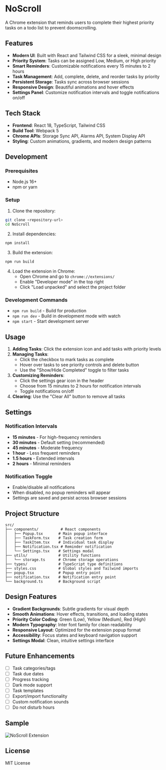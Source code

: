 # NoScroll

A Chrome extension that reminds users to complete their highest priority tasks on a todo list to prevent doomscrolling.

## Features

- **Modern UI**: Built with React and Tailwind CSS for a sleek, minimal design
- **Priority System**: Tasks can be assigned Low, Medium, or High priority
- **Smart Reminders**: Customizable notifications every 15 minutes to 2 hours
- **Task Management**: Add, complete, delete, and reorder tasks by priority
- **Persistent Storage**: Tasks sync across browser sessions
- **Responsive Design**: Beautiful animations and hover effects
- **Settings Panel**: Customize notification intervals and toggle notifications on/off

## Tech Stack

- **Frontend**: React 18, TypeScript, Tailwind CSS
- **Build Tool**: Webpack 5
- **Chrome APIs**: Storage Sync API, Alarms API, System Display API
- **Styling**: Custom animations, gradients, and modern design patterns

## Development

### Prerequisites

- Node.js 16+ 
- npm or yarn

### Setup

1. Clone the repository:
```bash
git clone <repository-url>
cd NoScroll
```

2. Install dependencies:
```bash
npm install
```

3. Build the extension:
```bash
npm run build
```

4. Load the extension in Chrome:
   - Open Chrome and go to `chrome://extensions/`
   - Enable "Developer mode" in the top right
   - Click "Load unpacked" and select the project folder

### Development Commands

- `npm run build` - Build for production
- `npm run dev` - Build in development mode with watch
- `npm start` - Start development server

## Usage

1. **Adding Tasks**: Click the extension icon and add tasks with priority levels
2. **Managing Tasks**: 
   - Click the checkbox to mark tasks as complete
   - Hover over tasks to see priority controls and delete button
   - Use the "Show/Hide Completed" toggle to filter tasks
3. **Customizing Reminders**: 
   - Click the settings gear icon in the header
   - Choose from 15 minutes to 2 hours for notification intervals
   - Toggle notifications on/off
4. **Clearing**: Use the "Clear All" button to remove all tasks

## Settings

### Notification Intervals
- **15 minutes** - For high-frequency reminders
- **30 minutes** - Default setting (recommended)
- **45 minutes** - Moderate frequency
- **1 hour** - Less frequent reminders
- **1.5 hours** - Extended intervals
- **2 hours** - Minimal reminders

### Notification Toggle
- Enable/disable all notifications
- When disabled, no popup reminders will appear
- Settings are saved and persist across browser sessions

## Project Structure

```
src/
├── components/          # React components
│   ├── Popup.tsx       # Main popup interface
│   ├── TaskForm.tsx    # Task creation form
│   ├── TaskItem.tsx    # Individual task display
│   ├── Notification.tsx # Reminder notification
│   └── Settings.tsx    # Settings modal
├── utils/              # Utility functions
│   └── storage.ts      # Chrome storage operations
├── types/              # TypeScript type definitions
├── styles.css          # Global styles and Tailwind imports
├── popup.tsx           # Popup entry point
├── notification.tsx    # Notification entry point
└── background.ts       # Background script
```

## Design Features

- **Gradient Backgrounds**: Subtle gradients for visual depth
- **Smooth Animations**: Hover effects, transitions, and loading states
- **Priority Color Coding**: Green (Low), Yellow (Medium), Red (High)
- **Modern Typography**: Inter font family for clean readability
- **Responsive Layout**: Optimized for the extension popup format
- **Accessibility**: Focus states and keyboard navigation support
- **Settings Modal**: Clean, intuitive settings interface

## Future Enhancements

- [ ] Task categories/tags
- [ ] Task due dates
- [ ] Progress tracking
- [ ] Dark mode support
- [ ] Task templates
- [ ] Export/import functionality
- [ ] Custom notification sounds
- [ ] Do not disturb hours

## Sample

![NoScroll Extension](https://github.com/user-attachments/assets/dfb9b9a7-49a7-45dc-89a8-0ed8c85f9aa4)

## License

MIT License

